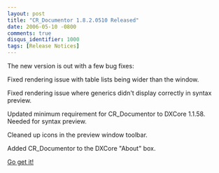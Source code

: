 ```yaml
---
layout: post
title: "CR_Documentor 1.8.2.0510 Released"
date: 2006-05-10 -0800
comments: true
disqus_identifier: 1000
tags: [Release Notices]
---
```

The new version is out with a few bug fixes:
 
Fixed rendering issue with table lists being wider than the window.

Fixed rendering issue where generics didn't display correctly in syntax
preview.

Updated minimum requirement for CR\_Documentor to DXCore 1.1.58. Needed
for syntax preview.

Cleaned up icons in the preview window toolbar.

Added CR\_Documentor to the DXCore "About" box.

 
 [Go get
it!](/archive/2004/11/15/cr_documentor---the-documentor-plug-in-for-dxcore.aspx)
